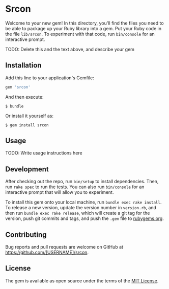 # Srcon

Welcome to your new gem! In this directory, you'll find the files you need to be able to package up your Ruby library into a gem. Put your Ruby code in the file `lib/srcon`. To experiment with that code, run `bin/console` for an interactive prompt.

TODO: Delete this and the text above, and describe your gem

## Installation

Add this line to your application's Gemfile:

```ruby
gem 'srcon'
```

And then execute:

    $ bundle

Or install it yourself as:

    $ gem install srcon

## Usage

TODO: Write usage instructions here

## Development

After checking out the repo, run `bin/setup` to install dependencies. Then, run `rake spec` to run the tests. You can also run `bin/console` for an interactive prompt that will allow you to experiment.

To install this gem onto your local machine, run `bundle exec rake install`. To release a new version, update the version number in `version.rb`, and then run `bundle exec rake release`, which will create a git tag for the version, push git commits and tags, and push the `.gem` file to [rubygems.org](https://rubygems.org).

## Contributing

Bug reports and pull requests are welcome on GitHub at https://github.com/[USERNAME]/srcon.

## License

The gem is available as open source under the terms of the [MIT License](https://opensource.org/licenses/MIT).
